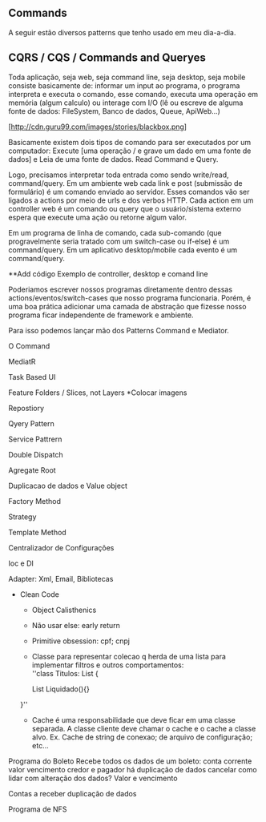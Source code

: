 ## Commands

A seguir estão diversos patterns que tenho usado em meu dia-a-dia.


## CQRS / CQS / Commands and Queryes

Toda aplicação, seja web, seja command line, seja desktop, seja mobile consiste basicamente de: informar um input ao programa, o programa interpreta e executa o comando, esse comando, executa uma operação em memória (algum calculo)  ou interage com I/O (lê ou escreve de alguma fonte de dados: FileSystem, Banco de dados, Queue, ApiWeb...)

[http://cdn.guru99.com/images/stories/blackbox.png]

Basicamente existem dois tipos de comando para ser executados por um computador: Execute [uma operação / e grave um dado em uma fonte de dados] e Leia de uma fonte de dados. Read Command e Query.

Logo, precisamos interpretar toda entrada como sendo write/read, command/query. Em um ambiente web cada link e post (submissão de formulário) é um comando enviado ao servidor. Esses comandos vão ser ligados a actions por meio de urls e dos verbos HTTP. Cada action em um controller web é um comando ou query que o usuário/sistema externo espera que execute uma ação ou retorne algum valor.

Em um programa de linha de comando, cada sub-comando (que progravelmente seria tratado com um switch-case ou if-else) é um command/query. Em um aplicativo desktop/mobile cada evento é um command/query.

**Add código Exemplo de controller, desktop e comand line

Poderiamos escrever nossos programas diretamente dentro dessas actions/eventos/switch-cases que nosso programa funcionaria. Porém, é uma boa prática adicionar uma camada de abstração que fizesse nosso programa ficar independente de framework e ambiente.

Para isso podemos lançar mão dos Patterns Command e Mediator.

O Command

MediatR

Task Based UI

Feature Folders / Slices, not Layers
*Colocar imagens

Repostiory

Qyery Pattern

Service Pattrern

Double Dispatch

Agregate Root

Duplicacao de dados e Value object

Factory Method

Strategy

Template Method

Centralizador de Configurações

Ioc e DI

Adapter: Xml, Email, Bibliotecas



- Clean Code
  - Object Calisthenics
  - Não usar else: early return
  - Primitive obsession: cpf; cnpj
  - Classe para representar colecao q herda de uma lista para implementar filtros e outros comportamentos:  
  ''class Titulos: List<Titulo>
  {
  
    List<Titulo> Liquidado(){}
  
  }''
  - Cache é uma responsabilidade que deve ficar em uma classe separada. A classe cliente deve chamar o cache e o cache a classe alvo. Ex. Cache de string de conexao; de arquivo de configuração; etc...





Programa do Boleto
Recebe todos os dados de um boleto:
conta corrente
valor
vencimento
credor e pagador
há duplicação de dados
cancelar
como lidar com alteração dos dados? Valor e vencimento


Contas a receber
duplicação de dados


Programa de NFS


